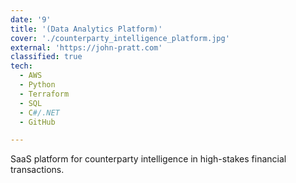 ```yaml
---
date: '9'
title: '(Data Analytics Platform)'
cover: './counterparty_intelligence_platform.jpg'
external: 'https://john-pratt.com'
classified: true
tech:
  - AWS
  - Python
  - Terraform
  - SQL
  - C#/.NET
  - GitHub

---
```


SaaS platform for counterparty intelligence in high-stakes financial transactions.